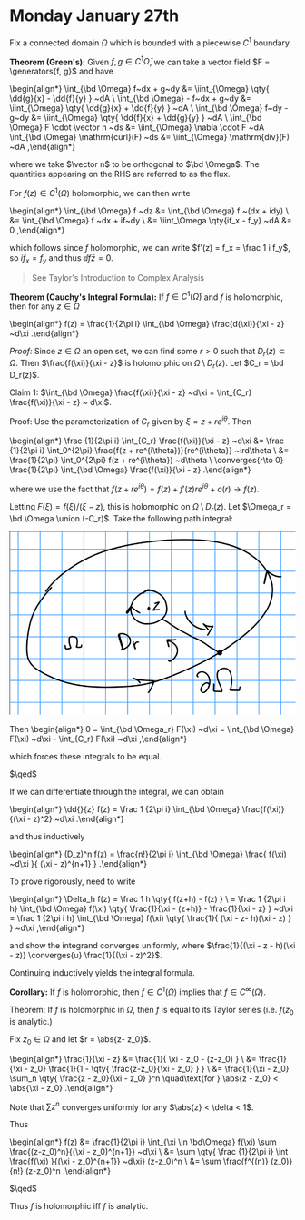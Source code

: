 # Monday January 27th

Fix a connected domain $\Omega$ which is bounded with a piecewise $C^1$ boundary. 

**Theorem (Green's):**
Given $f, g \in C^1 \bar \Omega$, we can take a vector field $F = \generators{f, g}$ and have

\begin{align*}
\int_{\bd \Omega} f~dx + g~dy &= \iint_{\Omega} \qty{ \dd{g}{x} - \dd{f}{y}  } ~dA \\
\int_{\bd \Omega} - f~dx + g~dy &= \iint_{\Omega} \qty{ \dd{g}{x} + \dd{f}{y}  } ~dA \\
\int_{\bd \Omega} f~dy - g~dy &= \iint_{\Omega} \qty{ \dd{f}{x} + \dd{g}{y}  } ~dA \\
\int_{\bd \Omega} F \cdot \vector n ~ds &= \iint_{\Omega} \nabla \cdot F ~dA
\int_{\bd \Omega} \mathrm{curl}(F) ~ds &= \iint_{\Omega} \mathrm{div}(F) ~dA
,\end{align*}

where we take $\vector n$ to be orthogonal to $\bd \Omega$.
The quantities appearing on the RHS are referred to as the flux.

For $f(z) \in C^1(\Omega)$ holomorphic, we can then write

\begin{align*}
\int_{\bd \Omega} f ~dz
&= \int_{\bd \Omega} f ~(dx + idy) \\
&= \int_{\bd \Omega} f ~dx + if~dy \\
&= \iint_\Omega \qty{if_x - f_y} ~dA
&= 0
,\end{align*}

which follows since $f$ holomorphic, we can write $f'(z) = f_x = \frac 1 i f_y$, so $i f_x = f_y$ and thus $\dd{f}{\bar z} = 0$.

> See Taylor's Introduction to Complex Analysis

**Theorem (Cauchy's Integral Formula):**
If $f\in C^1(\bar \Omega)$ and $f$ is holomorphic, then for any $z\in \Omega$

\begin{align*}
f(z) = \frac{1}{2\pi i} \int_{\bd \Omega} \frac{d(\xi)}{\xi - z} ~d\xi
.\end{align*}

*Proof:*
Since $z\in \Omega$ an open set, we can find some $r> 0$ such that $D_r(z) \subset \Omega$.
Then $\frac{f(\xi)}{\xi - z}$ is holomorphic on $\Omega\setminus D_r(z)$.
Let $C_r = \bd D_r(z)$.

Claim 1:
$\int_{\bd \Omega} \frac{f(\xi)}{\xi - z} ~d\xi = \int_{C_r} \frac{f(\xi)}{\xi - z} ~ d\xi$.

Proof:
Use the parameterization of $C_r$ given by $\xi = z + re^{i\theta}$.
Then

\begin{align*}
\frac {1}{2\pi i} \int_{C_r} \frac{f(\xi)}{\xi - z} ~d\xi 
&= \frac {1}{2\pi i} \int_0^{2\pi} \frac{f(z + re^{i\theta})}{re^{i\theta}} ~ird\theta \\
&= \frac{1}{2\pi} \int_0^{2\pi} f(z + re^{i\theta}) ~d\theta \\
\converges{r\to 0} \frac{1}{2\pi} \int_{\bd \Omega} \frac{f(\xi)}{\xi - z}
.\end{align*}

where we use the fact that $f(z + re^{i\theta}) = f(z) + f'(z)re^{i\theta} + o(r) \to f(z)$.

Letting $F(\xi) = f(\xi)/(\xi - z)$, this is holomorphic on $\Omega\setminus D_r(z)$.
Let $\Omega_r = \bd \Omega \union (-C_r)$.
Take the following path integral:


![Image](figures/2020-01-27-13:59.png)

Then
\begin{align*}
0 = \int_{\bd \Omega_r} F(\xi) ~d\xi = \int_{\bd \Omega} F(\xi) ~d\xi - \int_{C_r} F(\xi) ~d\xi
,\end{align*}

which forces these integrals to be equal.

$\qed$

If we can differentiate through the integral, we can obtain

\begin{align*}
\dd{}{z} f(z) = \frac 1 {2\pi i} \int_{\bd \Omega} \frac{f(\xi)}{(\xi - z)^2} ~d\xi
.\end{align*}

and thus inductively

\begin{align*}
(D_z)^n f(z) = \frac{n!}{2\pi i} \int_{\bd \Omega} \frac{ f(\xi) ~d\xi  }{ (\xi - z)^{n+1}  }
.\end{align*}

To prove rigorously, need to write

\begin{align*}
\Delta_h f(z) 
= \frac 1 h \qty{ f(z+h) - f(z) } \\
= \frac 1 {2\pi i h} \int_{\bd \Omega} f(\xi) \qty{ \frac{1}{\xi - (z+h)} - \frac{1}{\xi - z}  } ~d\xi
= \frac 1 {2\pi i h} \int_{\bd \Omega} f(\xi) \qty{ \frac{1}{ (\xi - z- h)(\xi - z)  }  } ~d\xi
,\end{align*}

and show the integrand converges uniformly, where $\frac{1}{(\xi - z - h)(\xi - z)} \converges{u} \frac{1}{(\xi - z)^2}$.

Continuing inductively yields the integral formula. 

**Corollary:**
If $f$ is holomorphic, then $f\in C^1(\Omega)$ implies that $f \in C^\infty(\Omega)$.

Theorem: 
If $f$ is holomorphic in $\Omega$, then $f$ is equal to its Taylor series (i.e. $f(z_0$ is analytic.)

Fix $z_0 \in \Omega$ and let $r = \abs{z- z_0}$.

\begin{align*}
\frac{1}{\xi - z} 
&= \frac{1}{ \xi - z_0 - (z-z_0)  } \\
&= \frac{1}{\xi - z_0} \frac{1}{1 - \qty{ \frac{z-z_0}{\xi - z_0}   }  } \\
&= \frac{1}{\xi - z_0} \sum_n \qty{ \frac{z - z_0}{\xi - z_0}  }^n \quad\text{for } \abs{z - z_0} < \abs{\xi - z_0}
.\end{align*}

Note that $\sum z^n$ converges uniformly for any $\abs{z} < \delta < 1$.

Thus

\begin{align*}
f(z) 
&= \frac{1}{2\pi i} \int_{\xi \in \bd\Omega} f(\xi) \sum \frac{(z-z_0)^n}{(\xi - z_0)^{n+1}} ~d\xi \\
&= \sum \qty{ \frac {1}{2\pi i} \int \frac{f(\xi)  }{(\xi - z_0)^{n+1}} ~d\xi} (z-z_0)^n \\
&= \sum \frac{f^{(n)} (z_0)}{n!} (z-z_0)^n
.\end{align*}

$\qed$

Thus $f$ is holomorphic iff $f$ is analytic.
